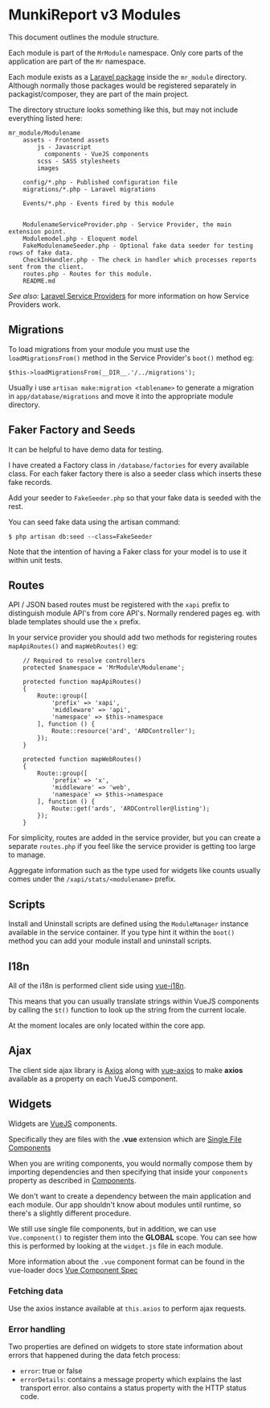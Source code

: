 MunkiReport v3 Modules
======================

This document outlines the module structure.

Each module is part of the `MrModule` namespace. Only core parts of the application are part of the `Mr` namespace.

Each module exists as a [Laravel package](https://laravel.com/docs/5.4/packages) inside the `mr_module` directory.
Although normally those packages would be registered separately in packagist/composer, they are part of the main project.

The directory structure looks something like this, but may not include everything listed here:

    mr_module/Modulename
        assets - Frontend assets
            js - Javascript
              components - VueJS components
            scss - SASS stylesheets
            images
           
        config/*.php - Published configuration file
        migrations/*.php - Laravel migrations
        
        Events/*.php - Events fired by this module
        

        ModulenameServiceProvider.php - Service Provider, the main extension point.  
        Modulemodel.php - Eloquent model
        FakeModulenameSeeder.php - Optional fake data seeder for testing rows of fake data.
        CheckInHandler.php - The check in handler which processes reports sent from the client.
        routes.php - Routes for this module.
        README.md
        
*See also:* [Laravel Service Providers](https://laravel.com/docs/5.4/providers) for more information on how Service 
Providers work.

Migrations
----------

To load migrations from your module you must use the `loadMigrationsFrom()` method in the Service Provider's `boot()`
method eg:

    $this->loadMigrationsFrom(__DIR__.'/../migrations');
    
Usually i use `artisan make:migration <tablename>` to generate a migration in `app/database/migrations` and move it
into the appropriate module directory.

Faker Factory and Seeds
-----------------------

It can be helpful to have demo data for testing.

I have created a Factory class in `/database/factories` for every available class.
For each faker factory there is also a seeder class which inserts these fake records.

Add your seeder to `FakeSeeder.php` so that your fake data is seeded with the rest.

You can seed fake data using the artisan command:

    $ php artisan db:seed --class=FakeSeeder
    
Note that the intention of having a Faker class for your model is to use it within unit tests.

Routes
------

API / JSON based routes must be registered with the `xapi` prefix to distinguish module API's from core API's.
Normally rendered pages eg. with blade templates should use the `x` prefix.

In your service provider you should add two methods for registering routes `mapApiRoutes()` and `mapWebRoutes()` eg:

        // Required to resolve controllers
        protected $namespace = 'MrModule\Modulename';

        protected function mapApiRoutes()
        {
            Route::group([
                'prefix' => 'xapi',
                'middleware' => 'api',
                'namespace' => $this->namespace
            ], function () {
                Route::resource('ard', 'ARDController');
            });
        }
        
        protected function mapWebRoutes()
        {
            Route::group([
                'prefix' => 'x',
                'middleware' => 'web',
                'namespace' => $this->namespace
            ], function () {
                Route::get('ards', 'ARDController@listing');
            });
        }

For simplicity, routes are added in the service provider, but you can create a separate `routes.php` if you feel like
the service provider is getting too large to manage.

Aggregate information such as the type used for widgets like counts usually comes under the `/xapi/stats/<modulename>`
prefix.

Scripts
-------

Install and Uninstall scripts are defined using the `ModuleManager` instance available in the service container.
If you type hint it within the `boot()` method you can add your module install and uninstall scripts.

I18n
----

All of the i18n is performed client side using [vue-i18n](https://kazupon.github.io/vue-i18n/).

This means that you can usually translate strings within VueJS components by calling the `$t()` function to look up
the string from the current locale.

At the moment locales are only located within the core app.

Ajax
----

The client side ajax library is [Axios](https://github.com/mzabriskie/axios) along with 
[vue-axios](https://github.com/imcvampire/vue-axios) to make **axios** available as a property on each VueJS component.

Widgets
-------

Widgets are [VueJS](https://vuejs.org) components.

Specifically they are files with the **.vue** extension which are 
[Single File Components](https://vuejs.org/v2/guide/single-file-components.html)

When you are writing components, you would normally compose them by importing dependencies and then specifying that
inside your `components` property as described in [Components](https://vuejs.org/v2/guide/components.html).

We don't want to create a dependency between the main application and each module. Our app shouldn't know about modules
until runtime, so there's a slightly different procedure.

We still use single file components, but in addition, we can use `Vue.component()` to register them into the 
**GLOBAL** scope. You can see how this is performed by looking at the `widget.js` file in each module.

More information about the `.vue` component format can be found in the vue-loader docs
[Vue Component Spec](http://vue-loader.vuejs.org/en/start/spec.html)

### Fetching data ###

Use the axios instance available at `this.axios` to perform ajax requests.

### Error handling ###

Two properties are defined on widgets to store state information about errors that happened during the data fetch
process:

- `error`: true or false
- `errorDetails`: contains a message property which explains the last transport error.
    also contains a status property with the HTTP status code.
 

